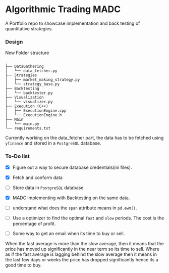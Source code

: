 # Algorithmic Trading MADC
A Portfolio repo to showcase implementation and back testing of quantitative strategies.

### Design
New Folder structure
```
.
├── DataGathering
│   └── data_fetcher.py
├── Strategies
│   ├── market_making_strategy.py
│   └── strategy_base.py
├── Backtesting
│   └── backtester.py
├── Visualization
│   └── visualizer.py
├── Execution (C++)
│   ├── ExecutionEngine.cpp
│   └── ExecutionEngine.h
├── Main
│   └── main.py
└── requirements.txt
```
Currently working on the data_fetcher part, the data has to be fetched using
`yfinance` and stored in a `PostgreSQL` database.

<!--### Resourses
 1. [Link](https://medium.com/codex/algorithmic-trading-with-macd-in-python-1c2769a6ad1b) to Blog article for implementing the MADC algorithm based on exponential averages.-->


### To-Do list
- [x] Figure out a way to secure database credentials(ini files).
- [x] Fetch and conform data
- [ ] Store data in `PostgreSQL` database
- [x] MADC implementing with Backtesting on the same data.
- [ ] understand what does the `span` attribute means in `pd.ewm()`.
- [ ] Use a optimizer to find the optimal `fast` and `slow` periods. The cost is the percentage of profit.
- [ ] Some way to get an email when its time to buy or sell.


When the fast average is more than the slow average, then it means that the price has moved up significantly in the near term so its time to sell. Where as if the fast average is lagging behind the slow average then it means in the last few days or weeks the price has dropped significantly hence its a good time to buy.


